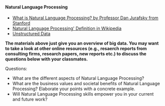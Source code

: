 #### Natural Language Processing

 + [What is Natural Language Processing? by Professor Dan Jurafsky from Stanford](https://www.youtube.com/watch?v=nfoudtpBV68)
 + [Natural Language Processing' Definition in Wikipedia](https://en.wikipedia.org/wiki/Natural_language_processing)
 + [Unstructured Data](https://en.wikipedia.org/wiki/Unstructured_data)

**The materials above just give you an overview of big data. You may want to take a look at other online resources (e.g., resaerch reports from consulting firms, research papers, new reports etc.) to discuss the questions below with your classmates.**
 
 Questions:
 + What are the different aspects of Natural Language Processing?
 + What are the business values and societal benefits of Natural Language Processing? Elaborate your points with a concrete example.
 + Will Natural Language Processing skills empower you in your current and future work?
 
